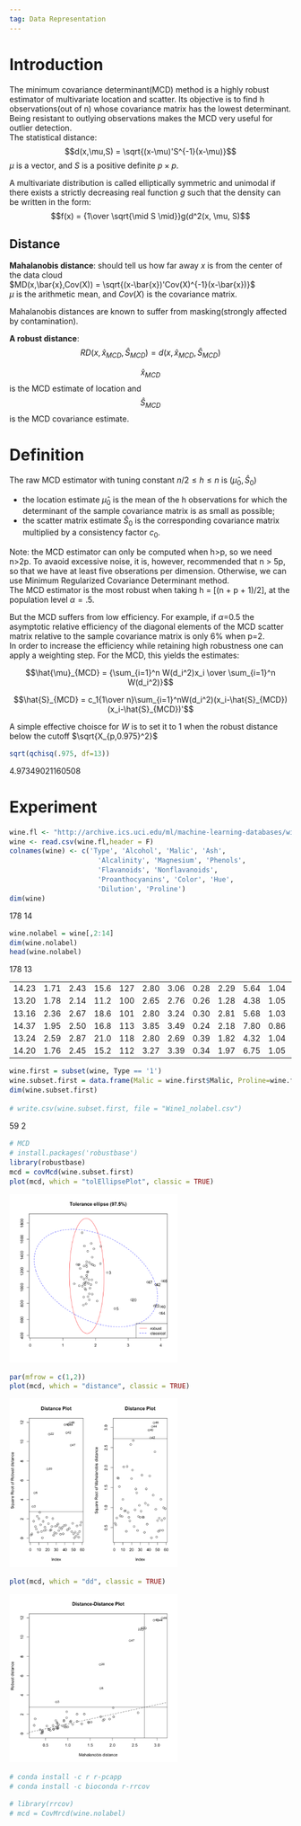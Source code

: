 ```yaml
---  
tag: Data Representation 
---
```


# Introduction
The minimum covariance determinant(MCD) method is a highly robust estimator of multivariate location and scatter. Its objective is to find h observations(out of n) whose covariance matrix has the lowest determinant.     
Being resistant to outlying observations makes the MCD very useful for outlier detection.     
The statistical distance:    
$$d(x,\mu,S) = \sqrt{(x-\mu)'S^{-1}(x-\mu)}$$
$\mu$ is a vector, and $S$ is a positive definite $p\times p$.    

A multivariate distribution is called elliptically symmetric and unimodal if there exists a strictly decreasing real function $g$ such that the density can be written in the form:
$$f(x) = {1\over \sqrt{\mid S \mid}}g(d^2(x, \mu, S)$$

## Distance     
$\textbf{Mahalanobis distance}$: should tell us how far away $x$ is from the center of the data cloud    
$MD(x,\bar{x},Cov(X)) = \sqrt{(x-\bar{x})'Cov(X)^{-1}(x-\bar{x})}$    
$\mu$ is the arithmetic mean, and $Cov(X)$ is the covariance matrix.    


Mahalanobis distances are known to suffer from masking(strongly affected by contamination).     

$\textbf{A robust distance}$:     
$$RD(x,\hat{x}_{MCD},\hat{S}_{MCD})= d(x,\hat{x}_{MCD},\hat{S}_{MCD})$$     

$$\hat{x}_{MCD}$$ is the MCD estimate of location and 
$$\hat{S}_{MCD}$$ is the MCD covariance estimate.

# Definition
The raw MCD estimator with tuning constant $n/2 \leq h \leq n$ is ($\hat{\mu}_0, \hat{S}_0$)
- the location estimate $\hat{\mu}_0$ is the mean of the h observations for which the determinant of the sample covariance matrix is as small as possible;
- the scatter matrix estimate $\hat{S}_0$ is the corresponding covariance matrix multiplied by a consistency factor $c_0$.     

Note: the MCD estimator can only be computed when h>p, so we need n>2p. To avaoid excessive noise, it is, however, recommended that n > 5p, so that we have at least five obserations per dimension. Otherwise, we can use Minimum Regularized Covariance Determinant method.    
The MCD estimator is the most robust when taking h = [(n + p + 1)/2], at the population level $\alpha = .5$.    

But the MCD suffers from low efficiency. For example, if $\alpha$=0.5 the asymptotic relative efficiency of the diagonal elements of the MCD scatter matrix relative to the sample covariance matrix is only 6% when p=2.    
In order to increase the efficiency while retaining high robustness one can apply a weighting step. For the MCD, this yields the estimates:    

$$\hat{\mu}_{MCD} = {\sum_{i=1}^n W(d_i^2)x_i \over \sum_{i=1}^n W(d_i^2)}$$

$$\hat{S}_{MCD} = c_1{1\over n}\sum_{i=1}^nW(d_i^2)(x_i-\hat{S}_{MCD})(x_i-\hat{S}_{MCD})'$$

A simple effective choisce for $W$ is to set it to 1 when the robust distance below the cutoff  $\sqrt{X_{p,0.975}^2}$


```R
sqrt(qchisq(.975, df=13))
```


4.97349021160508


# Experiment


```R
wine.fl <- "http://archive.ics.uci.edu/ml/machine-learning-databases/wine/wine.data"
wine <- read.csv(wine.fl,header = F)
colnames(wine) <- c('Type', 'Alcohol', 'Malic', 'Ash', 
                      'Alcalinity', 'Magnesium', 'Phenols', 
                      'Flavanoids', 'Nonflavanoids',
                      'Proanthocyanins', 'Color', 'Hue', 
                      'Dilution', 'Proline')
dim(wine)
```
178 14

```R
wine.nolabel = wine[,2:14]
dim(wine.nolabel)
head(wine.nolabel)
```


178 13
<table>
<tbody>
	<tr><td>14.23</td><td>1.71 </td><td>2.43 </td><td>15.6 </td><td>127  </td><td>2.80 </td><td>3.06 </td><td>0.28 </td><td>2.29 </td><td>5.64 </td><td>1.04 </td><td>3.92 </td><td>1065 </td></tr>
	<tr><td>13.20</td><td>1.78 </td><td>2.14 </td><td>11.2 </td><td>100  </td><td>2.65 </td><td>2.76 </td><td>0.26 </td><td>1.28 </td><td>4.38 </td><td>1.05 </td><td>3.40 </td><td>1050 </td></tr>
	<tr><td>13.16</td><td>2.36 </td><td>2.67 </td><td>18.6 </td><td>101  </td><td>2.80 </td><td>3.24 </td><td>0.30 </td><td>2.81 </td><td>5.68 </td><td>1.03 </td><td>3.17 </td><td>1185 </td></tr>
	<tr><td>14.37</td><td>1.95 </td><td>2.50 </td><td>16.8 </td><td>113  </td><td>3.85 </td><td>3.49 </td><td>0.24 </td><td>2.18 </td><td>7.80 </td><td>0.86 </td><td>3.45 </td><td>1480 </td></tr>
	<tr><td>13.24</td><td>2.59 </td><td>2.87 </td><td>21.0 </td><td>118  </td><td>2.80 </td><td>2.69 </td><td>0.39 </td><td>1.82 </td><td>4.32 </td><td>1.04 </td><td>2.93 </td><td> 735 </td></tr>
	<tr><td>14.20</td><td>1.76 </td><td>2.45 </td><td>15.2 </td><td>112  </td><td>3.27 </td><td>3.39 </td><td>0.34 </td><td>1.97 </td><td>6.75 </td><td>1.05 </td><td>2.85 </td><td>1450 </td></tr>
</tbody>
</table>




```R
wine.first = subset(wine, Type == '1')
wine.subset.first = data.frame(Malic = wine.first$Malic, Proline=wine.first$Proline)
dim(wine.subset.first)

# write.csv(wine.subset.first, file = "Wine1_nolabel.csv")
```

59 2



```R
# MCD
# install.packages('robustbase')
library(robustbase)
mcd = covMcd(wine.subset.first)
plot(mcd, which = "tolEllipsePlot", classic = TRUE)
```


<img src="https://github.com/guihongwan/guihongwan.github.io/raw/master/_posts/mcd_0.png" width="300"/>



```R
par(mfrow = c(1,2))
plot(mcd, which = "distance", classic = TRUE)
```


<img src="https://github.com/guihongwan/guihongwan.github.io/raw/master/_posts/mcd_1.png" width="300"/>



```R
plot(mcd, which = "dd", classic = TRUE)
```


<img src="https://github.com/guihongwan/guihongwan.github.io/raw/master/_posts/mcd_2.png" width="300"/>



```R
# conda install -c r r-pcapp
# conda install -c bioconda r-rrcov
```


```R
# library(rrcov)
# mcd = CovMrcd(wine.nolabel)
```


```R

```
